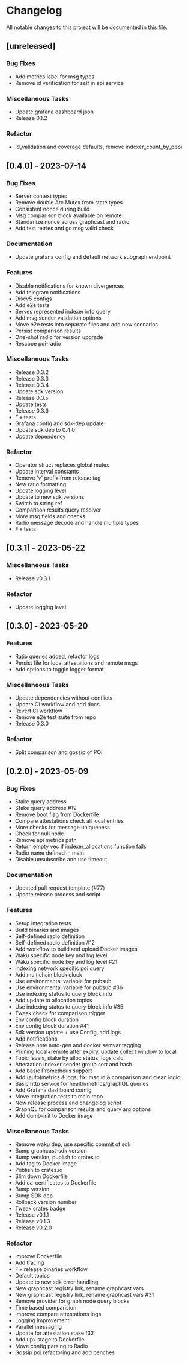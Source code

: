# Changelog

All notable changes to this project will be documented in this file.

## [unreleased]

### Bug Fixes

- Add metrics label for msg types
- Remove id verification for self in api service

### Miscellaneous Tasks

- Update grafana dashboard json
- Release 0.1.2

### Refactor

- Id_validation and coverage defaults, remove indexer_count_by_ppoi

## [0.4.0] - 2023-07-14

### Bug Fixes

- Server context types
- Remove double Arc Mutex from state types
- Consistent nonce during build
- Msg comparison block available on remote
- Standarlize nonce across graphcast and radio
- Add test retries and gc msg valid check

### Documentation

- Update grafana config and default network subgraph endpoint

### Features

- Disable notifications for known divergences
- Add telegram notifications
- Discv5 configs
- Add e2e tests
- Serves represented indexer info query
- Add msg sender validation options
- Move e2e tests into separate files and add new scenarios
- Persist comparison results
- One-shot radio for version upgrade
- Rescope poi-radio

### Miscellaneous Tasks

- Release 0.3.2
- Release 0.3.3
- Release 0.3.4
- Update sdk version
- Release 0.3.5
- Update tests
- Release 0.3.6
- Fix tests
- Grafana config and sdk-dep update
- Update sdk dep to 0.4.0
- Update dependency

### Refactor

- Operator struct replaces global mutex
- Update interval constants
- Remove 'v' prefix from release tag
- New ratio formatting
- Update logging level
- Update to new sdk versions
- Switch to string ref
- Comparison results query resolver
- More msg fields and checks
- Radio message decode and handle multiple types
- Fix tests

## [0.3.1] - 2023-05-22

### Miscellaneous Tasks

- Release v0.3.1

### Refactor

- Update logging level

## [0.3.0] - 2023-05-20

### Features

- Ratio queries added, refactor logs
- Persist file for local attestations and remote msgs
- Add options to toggle logger format

### Miscellaneous Tasks

- Update dependencies without conflicts
- Update CI workflow and add docs
- Revert CI workflow
- Remove e2e test suite from repo
- Release 0.3.0

### Refactor

- Split comparison and gossip of POI

## [0.2.0] - 2023-05-09

### Bug Fixes

- Stake query address
- Stake query address #19
- Remove boot flag from Dockerfile
- Compare attestations check all local entries
- More checks for message uniqueness
- Check for null node
- Remove api metrics path
- Return empty vec if indexer_allocations function fails
- Radio name defined in main
- Disable unsubscribe and use timeout

### Documentation

- Updated pull request template (#77)
- Update release process and script

### Features

- Setup integration tests
- Build binaries and images
- Self-defined radio definition
- Self-defined radio definition #12
- Add workflow to build and upload Docker images
- Waku specific node key and log level
- Waku specific node key and log level #21
- Indexing network specific poi query
- Add multichain block clock
- Use environmental variable for pubsub
- Use environmental variable for pubsub #36
- Use indexing status to query block info
- Add update to allocation topics
- Use indexing status to query block info #35
- Tweak check for comparison trigger
- Env config block duration
- Env config block duration #41
- Sdk version update + use Config, add logs
- Add notifications
- Release note auto-gen and docker semvar tagging
- Pruning local+remote after expiry, update collect window to local
- Topic levels, stake by alloc status, logs calc
- Attestation indexer sender group sort and hash
- Add basic Prometheus support
- Add (auto)metrics & logs; fix: msg id & comparison and clean logic
- Basic http service for health/metrics/graphQL queries
- Add Grafana dashboard config
- Move integration tests to main repo
- New release process and changelog script
- GraphQL for comparison results and query arg options
- Add dumb-init to Docker image

### Miscellaneous Tasks

- Remove waku dep, use specific commit of sdk
- Bump graphcast-sdk version
- Bump version, publish to crates.io
- Add tag to Docker image
- Publish to crates.io
- Slim down Dockerfile
- Add ca-certificates to Dockerfile
- Bump version
- Bump SDK dep
- Rollback version number
- Tweak crates badge
- Release v0.1.1
- Release v0.1.3
- Release v0.2.0

### Refactor

- Improve Dockerfile
- Add tracing
- Fix release binaries workflow
- Default topics
- Update to new sdk error handling
- New graphcast registry link, rename graphcast vars
- New graphcast registry link, rename graphcast vars #31
- Remove provider for graph node query blocks
- Time based comparision
- Improve compare attestations logs
- Logging improvement
- Parallel messaging
- Update for attestation stake f32
- Add upx stage to Dockerfile
- Move config parsing to Radio
- Gossip poi refactoring and add benches

<!-- generated by git-cliff -->
